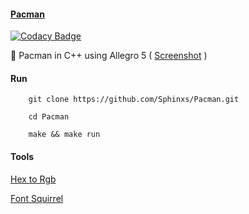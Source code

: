 
#### [Pacman](https://github.com/Sphinxs/Pacman)

[![Codacy Badge](https://api.codacy.com/project/badge/Grade/7b4cabacd3d54d49895199a748e15184)](https://www.codacy.com/app/Sphinxs/Pacman?utm_source=github.com&utm_medium=referral&utm_content=Sphinxs/Pacman&utm_campaign=Badge_Grade)

:fish_cake: Pacman in C++ using Allegro 5 ( [Screenshot](https://github.com/Sphinxs/Pacman/blob/master/screenshot.png) )

#### Run

```shell
    git clone https://github.com/Sphinxs/Pacman.git

    cd Pacman

    make && make run
```

#### Tools

[Hex to Rgb](https://www.webpagefx.com/web-design/hex-to-rgb/)

[Font Squirrel](https://www.fontsquirrel.com/)